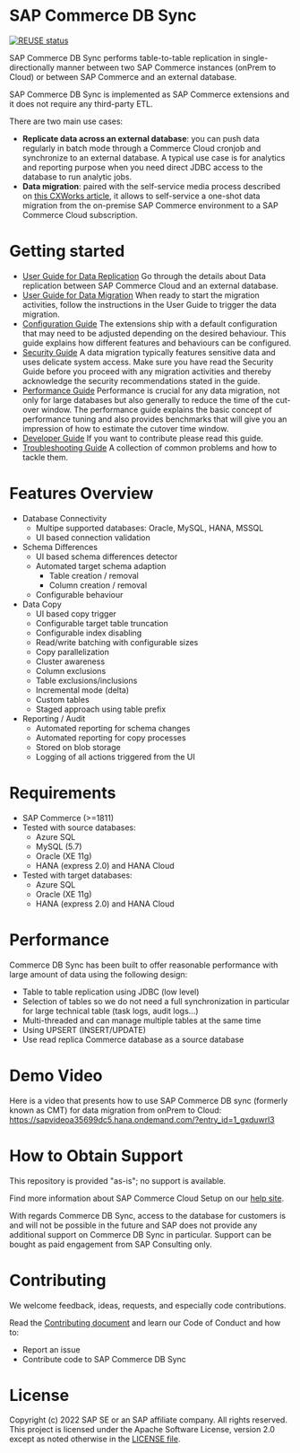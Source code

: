 # SAP Commerce DB Sync

[![REUSE status](https://api.reuse.software/badge/github.com/SAP-samples/commerce-migration-toolkit)](https://api.reuse.software/info/github.com/SAP-samples/commerce-migration-toolkit)

SAP Commerce DB Sync performs table-to-table replication in single-directionally manner between two SAP Commerce instances (onPrem to Cloud) or between SAP Commerce and an external database.

SAP Commerce DB Sync is implemented as SAP Commerce extensions and it does not require any third-party ETL.

There are two main use cases:
* __Replicate data across an external database__: you can push data regularly in batch mode through a Commerce Cloud cronjob and synchronize to an external database. A typical use case is for analytics and reporting purpose when you need direct JDBC access to the database to run analytic jobs.
* __Data migration__: paired with the self-service media process described on [this CXWorks article](https://www.sap.com/cxworks/article/2589632453/migrate_to_sap_commerce_cloud_migrate_media_with_azcopy), it allows to self-service a one-shot data migration from the on-premise SAP Commerce environment to a SAP Commerce Cloud subscription.

# Getting started

* [User Guide for Data Replication](docs/user/USER-GUIDE-DATA-REPLICATION.md) Go through the details about Data replication between SAP Commerce Cloud and an external database. 
* [User Guide for Data Migration](docs/user/USER-GUIDE-DATA-MIGRATION.md) When ready to start the migration activities, follow the instructions in the User Guide to trigger the data migration.
* [Configuration Guide](docs/configuration/CONFIGURATION-GUIDE.md) The extensions ship with a default configuration that may need to be adjusted depending on the desired behaviour. This guide explains how different features and behaviours can be configured.
* [Security Guide](docs/security/SECURITY-GUIDE.md) A data migration typically features sensitive data and uses delicate system access. Make sure you have read the Security Guide before you proceed with any migration activities and thereby acknowledge the security recommendations stated in the guide.
* [Performance Guide](docs/performance/PERFORMANCE-GUIDE.md) Performance is crucial for any data migration, not only for large databases but also generally to reduce the time of the cut-over window. The performance guide explains the basic concept of performance tuning and also provides benchmarks that will give you an impression of how to estimate the cutover time window.
* [Developer Guide](docs/developer/DEVELOPER-GUIDE.md) If you want to contribute please read this guide.
* [Troubleshooting Guide](docs/troubleshooting/TROUBLESHOOTING-GUIDE.md) A collection of common problems and how to tackle them.

# Features Overview

* Database Connectivity
  * Multipe supported databases: Oracle, MySQL, HANA, MSSQL
  * UI based connection validation
* Schema Differences
  * UI based schema differences detector
  * Automated target schema adaption
    * Table creation / removal
    * Column creation / removal
  * Configurable behaviour
* Data Copy
  * UI based copy trigger
  * Configurable target table truncation
  * Configurable index disabling
  * Read/write batching with configurable sizes
  * Copy parallelization
  * Cluster awareness
  * Column exclusions
  * Table exclusions/inclusions
  * Incremental mode (delta)
  * Custom tables
  * Staged approach using table prefix
* Reporting / Audit
  * Automated reporting for schema changes
  * Automated reporting for copy processes
  * Stored on blob storage
  * Logging of all actions triggered from the UI

# Requirements

  * SAP Commerce (>=1811)
  * Tested with source databases:
    * Azure SQL
    * MySQL (5.7)
    * Oracle (XE 11g)
    * HANA (express 2.0) and HANA Cloud
  * Tested with target databases:
    * Azure SQL
    * Oracle (XE 11g)
    * HANA (express 2.0) and HANA Cloud

# Performance

Commerce DB Sync has been built to offer reasonable performance with large amount of data using the following design: 
* Table to table replication using JDBC (low level)
* Selection of tables so we do not need a full synchronization in particular for large technical table (task logs, audit logs...)​
* Multi-threaded and can manage multiple tables at the same time ​
* Using UPSERT (INSERT/UPDATE)
* Use read replica Commerce database as a source database

# Demo Video
Here is a video that presents how to use SAP Commerce DB sync (formerly known as CMT) for data migration from onPrem to Cloud: 
  https://sapvideoa35699dc5.hana.ondemand.com/?entry_id=1_gxduwrl3

# How to Obtain Support

This repository is provided "as-is"; no support is available.

Find more information about SAP Commerce Cloud Setup on our [help site](https://help.sap.com/viewer/product/SAP_COMMERCE_CLOUD_PUBLIC_CLOUD/LATEST/en-US).

With regards Commerce DB Sync, access to the database for customers is and will not be possible in the future and SAP does not provide any additional support on Commerce DB Sync in particular. Support can be bought as paid engagement from SAP Consulting only.

# Contributing
We welcome feedback, ideas, requests, and especially code contributions.

Read the [Contributing document](CONTRIBUTING.md) and learn our Code of Conduct and how to:
- Report an issue
- Contribute code to SAP Commerce DB Sync

# License
Copyright (c) 2022 SAP SE or an SAP affiliate company. All rights reserved. This project is licensed under the Apache Software License, version 2.0 except as noted otherwise in the [LICENSE file](LICENSE).
